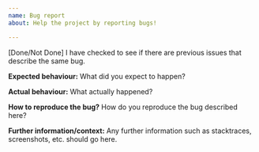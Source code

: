 ```yaml
---
name: Bug report
about: Help the project by reporting bugs!

---
```


[Done/Not Done] I have checked to see if there are previous issues that describe the same bug.

**Expected behaviour:**
What did you expect to happen?

**Actual behaviour:**
What actually happened?

**How to reproduce the bug?**
How do you reproduce the bug described here?

**Further information/context:**
Any further information such as stacktraces, screenshots, etc. should go here.
